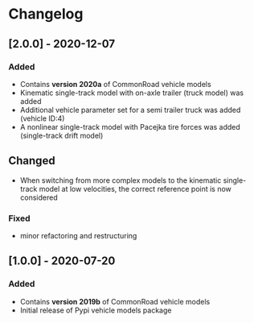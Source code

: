 # Changelog

## [2.0.0] - 2020-12-07
### Added
- Contains **version 2020a** of CommonRoad vehicle models
- Kinematic single-track model with on-axle trailer (truck model) was added
- Additional vehicle parameter set for a semi trailer truck was added (vehicle ID:4)
- A nonlinear single-track model with Pacejka tire forces was added (single-track drift model)

## Changed
- When switching from more complex models to the kinematic single-track model at low velocities, the correct reference point is now considered

### Fixed
- minor refactoring and restructuring


## [1.0.0] - 2020-07-20
### Added
- Contains **version 2019b** of CommonRoad vehicle models
- Initial release of Pypi vehicle models package

